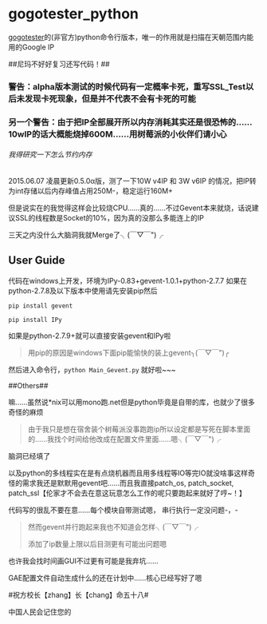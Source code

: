 gogotester_python
===============
[gogotester](https://github.com/azzvx/gogotester)的(非官方)python命令行版本，唯一的作用就是扫描在天朝范围内能用的Google IP

##尼玛不好好复习还写代码！##


### 警告：alpha版本测试的时候代码有一定概率卡死，重写SSL_Test以后未发现卡死现象，但是并不代表不会有卡死的可能 ###

### 另一个警告：由于把IP全部展开所以内存消耗其实还是很恐怖的……10wIP的话大概能烧掉600M……用树莓派的小伙伴们请小心 ###

######  我得研究一下怎么节约内存 ######


2015.06.07 凌晨更新0.5.0α版，测了一下10W v4IP 和 3W v6IP 的情况，把IP转为int存储以后内存峰值占用250M-，稳定运行160M+

但是说实在的我觉得这样会比较烧CPU……真的……不过Gevent本来就烧，话说建议SSL的线程数是Socket的10%，因为真的没那么多能连上的IP

三天之内没什么大脑洞我就Merge了╮(￣▽￣")╭ 

## User Guide ##
代码在windows上开发，环境为IPy-0.83+gevent-1.0.1+python-2.7.7
如果在python-2.7.8及以下版本中使用请先安装pip然后

`pip install gevent`

`pip install IPy`

如果是python-2.7.9+就可以直接安装gevent和IPy啦

> 用pip的原因是windows下面pip能愉快的装上gevent╮(￣▽￣")╭ 

然后进入命令行，`python Main_Gevent.py` 就好啦~~~ 

##Others##


嘛……虽然说*nix可以用mono跑.net但是python毕竟是自带的库，也就少了很多奇怪的麻烦

>由于我只是想在宿舍装个树莓派没事跑跑ip所以设定都是写死在脚本里面的……我找个时间给他改成在配置文件里面……嗯╮(￣▽￣")╭ 

脑洞已经填了

以及python的多线程实在是有点烧机器而且用多线程等IO等完IO就没啥事这样奇怪的需求我还是默默用gevent吧……而且我直接patch\_os, patch\_socket, patch\_ssl【伦家才不会去在意这玩意怎么工作的呢只要跑起来就好了哼~！】

代码写的很乱不要在意……每个模块自带测试嗯， 串行执行一定没问题-，-

> 然而gevent并行跑起来我也不知道会怎样╮(￣▽￣")╭ 
>
> 添加了ip数量上限以后目测更有可能出问题嗯

也许我会找时间画GUI不过更有可能是我弃坑……

GAE配置文件自动生成什么的还在计划中……核心已经写好了嗯


#祝方校长【zhang】长【chang】命五十八#

中国人民会记住您的
